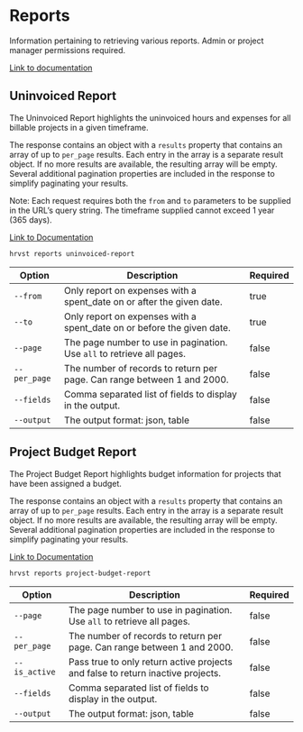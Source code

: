 # Reports

Information pertaining to retrieving various reports. Admin or project manager permissions required.

[Link to documentation](https://help.getharvest.com/api-v2/reports-api/)

## Uninvoiced Report

The Uninvoiced Report highlights the uninvoiced hours and expenses for all billable projects in a given timeframe.

The response contains an object with a `results` property that contains an array of up to `per_page` results. Each entry in the array is a separate result object. If no more results are available, the resulting array will be empty. Several additional pagination properties are included in the response to simplify paginating your results.

Note: Each request requires both the `from` and `to` parameters to be supplied in the URL’s query string. The timeframe supplied cannot exceed 1 year (365 days).

[Link to Documentation](https://help.getharvest.com/api-v2/reports-api/reports/uninvoiced-report/)

```
hrvst reports uninvoiced-report
```

| Option       | Description                                                             | Required |
| ------------ | ----------------------------------------------------------------------- | -------- |
| `--from`     | Only report on expenses with a spent_date on or after the given date.   | true     |
| `--to`       | Only report on expenses with a spent_date on or before the given date.  | true     |
| `--page`     | The page number to use in pagination. Use `all` to retrieve all pages.  | false    |
| `--per_page` | The number of records to return per page. Can range between 1 and 2000. | false    |
| `--fields`   | Comma separated list of fields to display in the output.                | false    |
| `--output`   | The output format: json, table                                          | false    |

## Project Budget Report

The Project Budget Report highlights budget information for projects that have been assigned a budget.

The response contains an object with a `results` property that contains an array of up to `per_page` results. Each entry in the array is a separate result object. If no more results are available, the resulting array will be empty. Several additional pagination properties are included in the response to simplify paginating your results.

[Link to Documentation](https://help.getharvest.com/api-v2/reports-api/reports/project-budget-report/)

```
hrvst reports project-budget-report
```

| Option        | Description                                                                     | Required |
| ------------- | ------------------------------------------------------------------------------- | -------- |
| `--page`      | The page number to use in pagination. Use `all` to retrieve all pages.          | false    |
| `--per_page`  | The number of records to return per page. Can range between 1 and 2000.         | false    |
| `--is_active` | Pass true to only return active projects and false to return inactive projects. | false    |
| `--fields`    | Comma separated list of fields to display in the output.                        | false    |
| `--output`    | The output format: json, table                                                  | false    |
